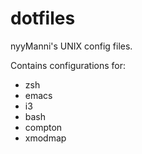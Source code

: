 # dotfiles

nyyManni's UNIX config files.

Contains configurations for:
- zsh
- emacs
- i3
- bash
- compton
- xmodmap

